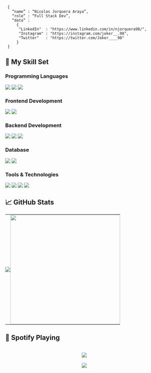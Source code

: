 ```shell
 { 
   “name” : “Nicolas Jorquera Araya”,
   “role” : “Full Stack Dev”,
   “data” : 
     { 
      "LinkedIn"  : "https://www.linkedin.com/in/njorquera98/", 
      "Instagram" : "https://instagram.com/joker__.98",
      "Twitter"   : "https://twitter.com/Joker____98"
     }
 }
```

## 🚀 My Skill Set  

### Programming Languages
<p>
  <img src="https://img.shields.io/badge/Python-14354C?style=for-the-badge&logo=python&logoColor=white">
  <img src="https://img.shields.io/badge/JavaScript-323330?style=for-the-badge&logo=javascript&logoColor=F7DF1E">
  <img src="https://img.shields.io/badge/typescript-%23007ACC.svg?style=for-the-badge&logo=typescript&logoColor=white">
</p>

### Frontend Development
<p>
  <img src="https://img.shields.io/badge/Quasar-16B7FB?style=for-the-badge&logo=quasar&logoColor=black">
  <img src="https://img.shields.io/badge/Angular-DD0031?style=for-the-badge&logo=angular&logoColor=white">
</p>

### Backend Development
<p>
  <img src="https://img.shields.io/badge/NestJS-E0234E.svg?style=for-the-badge&logo=NestJS&logoColor=white">
  <img src="https://img.shields.io/badge/Express-000000.svg?style=for-the-badge&logo=Express&logoColor=white">
  <img src="https://img.shields.io/badge/Node.js-339933.svg?style=for-the-badge&logo=nodedotjs&logoColor=white">
</p>  
  
### Database
<p>
  <img src="https://img.shields.io/badge/MySQL-00000F?style=for-the-badge&logo=mysql&logoColor=white">
  <img src="https://img.shields.io/badge/MongoDB-47A248.svg?style=for-the-badge&logo=MongoDB&logoColor=white">  
</p>
 
### Tools & Technologies
<p>
  <img src="https://img.shields.io/badge/Arch%20Linux-1793D1.svg?style=for-the-badge&logo=Arch-Linux&logoColor=white">
  <img src= "https://img.shields.io/badge/WezTerm-4E49EE.svg?style=for-the-badge&logo=WezTerm&logoColor=white">
  <img src="https://img.shields.io/badge/Neovim-57A143.svg?style=for-the-badge&logo=Neovim&logoColor=white">
  <img src="https://img.shields.io/badge/Git-F05032.svg?style=for-the-badge&logo=Git&logoColor=white">
</p>
  
## 📈 GitHub Stats  
<table style="border-collapse: collapse; border: none;" align="center">
  <tr>
    <td style="border: none; padding: 0;" align="center"> 
      <img src="https://github-readme-stats.vercel.app/api?username=njorquera98&theme=monokai&show_icons=true&hide_border=true&count_private=true" /> 
    </td>
    <td style="border: none; padding: 0;" align="center">
      <img src="https://github-readme-stats.vercel.app/api/top-langs/?username=njorquera98&theme=monokai&show_icons=true&hide_border=true&layout=compact" style="width: 350px;"/>
    </td>
  </tr>
</table>


## 🎵 Spotify Playing
<br/>  
<div align="center">
 <a href = "https://open.spotify.com/user/nicolas.jorquera98-cl?si=9beead665b2541bb">
  <img src="https://spotify-github-profile.vercel.app/api/view?uid=nicolas.jorquera98-cl&cover_image=true&theme=default&bar_color_cover=true" />
 </a>
</div>  
<br/>  
<div align="center">
<img src="https://komarev.com/ghpvc/?username=njorquera98&&style=flat-square" align="center" />
</div>  
<br/>
